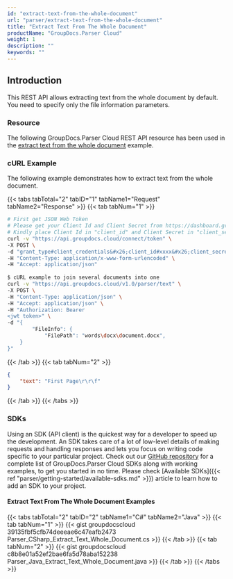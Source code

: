 ```yaml
---
id: "extract-text-from-the-whole-document"
url: "parser/extract-text-from-the-whole-document"
title: "Extract Text From The Whole Document"
productName: "GroupDocs.Parser Cloud"
weight: 1
description: ""
keywords: ""
---
```







## Introduction ##

This REST API allows extracting text from the whole document by default. You need to specify only the file information parameters.

### Resource ###

The following GroupDocs.Parser Cloud REST API resource has been used in the [extract text from the whole document](https://apireference.groupdocs.cloud/parser/#/Parse/Text) example.

### cURL Example ###

The following example demonstrates how to extract text from the whole document.

{{< tabs tabTotal="2" tabID="1" tabName1="Request" tabName2="Response" >}}
{{< tab tabNum="1" >}}

```bash
# First get JSON Web Token
# Please get your Client Id and Client Secret from https://dashboard.groupdocs.cloud/applications.
# Kindly place Client Id in "client_id" and Client Secret in "client_secret" argument.
curl -v "https://api.groupdocs.cloud/connect/token" \
-X POST \
-d "grant_type#client_credentials&#x26;client_id#xxxx&#x26;client_secret#xxxx" \
-H "Content-Type: application/x-www-form-urlencoded" \
-H "Accept: application/json"
  
$ cURL example to join several documents into one
curl -v "https://api.groupdocs.cloud/v1.0/parser/text" \
-X POST \
-H "Content-Type: application/json" \
-H "Accept: application/json" \
-H "Authorization: Bearer 
<jwt token>" \
-d "{
        "FileInfo": {
            "FilePath": "words\docx\document.docx",
    }
}"
```

{{< /tab >}}
{{< tab tabNum="2" >}}

```json
{
    "text": "First Page\r\r\f"
}
```

{{< /tab >}}
{{< /tabs >}}

### SDKs ###

Using an SDK (API client) is the quickest way for a developer to speed up the development. An SDK takes care of a lot of low-level details of making requests and handling responses and lets you focus on writing code specific to your particular project. Check out our [GitHub repository](https://github.com/groupdocs-parser-cloud) for a complete list of GroupDocs.Parser Cloud SDKs along with working examples, to get you started in no time. Please check [Available SDKs]({{< ref "parser/getting-started/available-sdks.md" >}}) article to learn how to add an SDK to your project.

#### Extract Text From The Whole Document Examples ####

{{< tabs tabTotal="2" tabID="2" tabName1="C#" tabName2="Java" >}}
{{< tab tabNum="1" >}}
{{< gist groupdocscloud 39135fbf5cfb74deeeae6c47eafb2473 Parser_CSharp_Extract_Text_Whole_Document.cs >}}
{{< /tab >}}
{{< tab tabNum="2" >}}
{{< gist groupdocscloud c8b8e01a52ef2bae6fa5d78aba152238 Parser_Java_Extract_Text_Whole_Document.java >}}
{{< /tab >}}
{{< /tabs >}}
